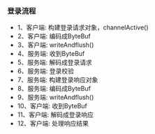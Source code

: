 ### 登录流程
- 1、客户端: 构建登录请求对象，channelActive()
- 2、客户端: 编码成ByteBuf
- 3、客户端: writeAndflush()
- 4、服务端: 收到ByteBuf
- 5、服务端: 解码成登录请求
- 6、服务端: 登录校验
- 7、服务端: 构建登录响应对象
- 8、服务端: 编码成ByteBuf
- 9、服务端: writeAndflush()
- 10、客户端: 收到ByteBuf
- 11、客户端: 解码成登录响应
- 12、客户端: 处理响应结果